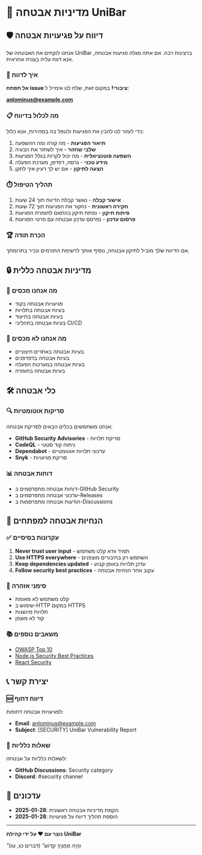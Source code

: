 # 🔐 מדיניות אבטחה UniBar

## 🛡️ דיווח על פגיעויות אבטחה

אנחנו לוקחים את האבטחה של UniBar ברצינות רבה. אם אתה מגלה פגיעות אבטחה, אנא דווח עליה בצורה אחראית.

### 📧 איך לדווח

**אל תפתח issue ציבורי!** במקום זאת, שלח לנו אימייל ל:

**anlominus@example.com**

### 📋 מה לכלול בדיווח

כדי לעזור לנו להבין את הפגיעות ולטפל בה במהירות, אנא כלול:

1. **תיאור הפגיעות** - מה קורה ומה ההשפעה
2. **שלבי שחזור** - איך לשחזר את הבעיה
3. **השפעה פוטנציאלית** - מה יכול לקרות בגלל הפגיעות
4. **מידע טכני** - גרסה, דפדפן, מערכת הפעלה
5. **הצעה לתיקון** - אם יש לך רעיון איך לתקן

### ⏱️ תהליך הטיפול

1. **אישור קבלה** - נאשר קבלת הדיווח תוך 24 שעות
2. **חקירה ראשונית** - נחקור את הפגיעות תוך 72 שעות
3. **פיתוח תיקון** - נפתח תיקון בהתאם לחומרת הפגיעות
4. **פרסום עדכון** - נפרסם עדכון אבטחה עם פרטי הפגיעות

### 🏆 הכרת תודה

אם הדיווח שלך מוביל לתיקון אבטחה, נוסיף אותך לרשימת התורמים ונכיר בתרומתך.

## 🔒 מדיניות אבטחה כללית

### 🎯 מה אנחנו מכסים

- פגיעויות אבטחה בקוד
- בעיות אבטחה בתלויות
- בעיות אבטחה בתיעוד
- בעיות אבטחה בתהליכי CI/CD

### 🚫 מה אנחנו לא מכסים

- בעיות אבטחה באתרים חיצוניים
- בעיות אבטחה בדפדפנים
- בעיות אבטחה במערכות הפעלה
- בעיות אבטחה בחומרה

## 🛠️ כלי אבטחה

### 🔍 סריקות אוטומטיות

אנחנו משתמשים בכלים הבאים לסריקת אבטחה:

- **GitHub Security Advisories** - סריקת תלויות
- **CodeQL** - ניתוח קוד סטטי
- **Dependabot** - עדכוני תלויות אוטומטיים
- **Snyk** - סריקת פגיעויות

### 📊 דוחות אבטחה

- דוחות אבטחה מתפרסמים ב-GitHub Security
- עדכוני אבטחה מתפרסמים ב-Releases
- הודעות אבטחה מתפרסמות ב-Discussions

## 🔐 הנחיות אבטחה למפתחים

### ✅ עקרונות בסיסיים

1. **Never trust user input** - תמיד וודא קלט משתמש
2. **Use HTTPS everywhere** - השתמש רק בחיבורים מוצפנים
3. **Keep dependencies updated** - עדכן תלויות באופן קבוע
4. **Follow security best practices** - עקוב אחר הנחיות אבטחה

### 🚨 סימני אזהרה

- קלט משתמש לא מאומת
- שימוש ב-HTTP במקום HTTPS
- תלויות מיושנות
- קוד לא מוצפן

### 📚 משאבים נוספים

- [OWASP Top 10](https://owasp.org/www-project-top-ten/)
- [Node.js Security Best Practices](https://nodejs.org/en/docs/guides/security/)
- [React Security](https://reactjs.org/docs/security.html)

## 📞 יצירת קשר

### 🆘 דיווח דחוף

לפגיעויות אבטחה דחופות:
- **Email**: anlominus@example.com
- **Subject**: [SECURITY] UniBar Vulnerability Report

### 💬 שאלות כלליות

לשאלות כלליות על אבטחה:
- **GitHub Discussions**: Security category
- **Discord**: #security channel

## 📅 עדכונים

- **2025-01-28**: הקמת מדיניות אבטחה ראשונית
- **2025-01-28**: הוספת תהליך דיווח על פגיעויות

---

**נוצר עם ❤️ על ידי קהילת UniBar**

*"וְהָיָה מַחֲנֶיךָ קָדוֹשׁ"* (דברים כג, טו)
